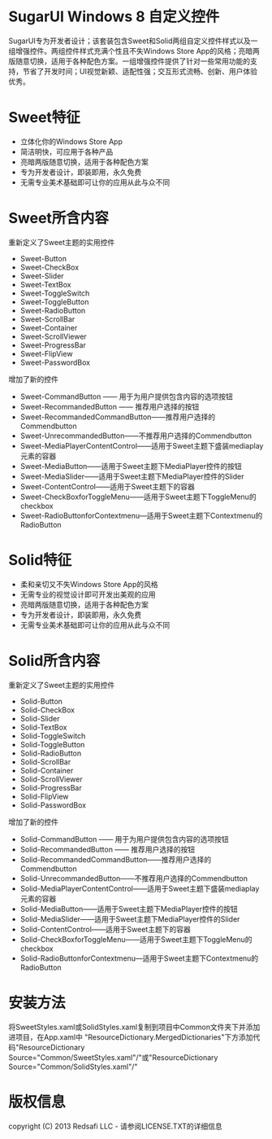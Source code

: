 SugarUI Windows 8 自定义控件
=====


SugarUI专为开发者设计；该套装包含Sweet和Solid两组自定义控件样式以及一组增强控件。两组控件样式充满个性且不失Windows Store App的风格；亮暗两版随意切换，适用于各种配色方案。一组增强控件提供了针对一些常用功能的支持，节省了开发时间；UI视觉新颖、适配性强；交互形式流畅、创新、用户体验优秀。



Sweet特征
=====
 * 立体化你的Windows Store App
 * 简洁明快，可应用于各种产品
 * 亮暗两版随意切换，适用于各种配色方案
 * 专为开发者设计，即装即用，永久免费
 * 无需专业美术基础即可让你的应用从此与众不同



Sweet所含内容
=====


重新定义了Sweet主题的实用控件
 * Sweet-Button
 * Sweet-CheckBox
 * Sweet-Slider
 * Sweet-TextBox
 * Sweet-ToggleSwitch
 * Sweet-ToggleButton
 * Sweet-RadioButton
 * Sweet-ScrollBar
 * Sweet-Container
 * Sweet-ScrollViewer
 * Sweet-ProgressBar
 * Sweet-FlipView
 * Sweet-PasswordBox

增加了新的控件


 * Sweet-CommandButton —— 用于为用户提供包含内容的选项按钮
 * Sweet-RecommandedButton —— 推荐用户选择的按钮
 * Sweet-RecommandedCommandButton——推荐用户选择的Commendbutton
 * Sweet-UnrecommandedButton——不推荐用户选择的Commendbutton
 * Sweet-MediaPlayerContentControl——适用于Sweet主题下盛装mediaplay元素的容器
 * Sweet-MediaButton——适用于Sweet主题下MediaPlayer控件的按钮
 * Sweet-MediaSlider——适用于Sweet主题下MediaPlayer控件的Slider
 * Sweet-ContentControl——适用于Sweet主题下的容器
 * Sweet-CheckBoxforToggleMenu——适用于Sweet主题下ToggleMenu的checkbox
 * Sweet-RadioButtonforContextmenu—适用于Sweet主题下Contextmenu的RadioButton




Solid特征
=====
 * 柔和亲切又不失Windows Store App的风格
 * 无需专业的视觉设计即可开发出美观的应用
 * 亮暗两版随意切换，适用于各种配色方案
 * 专为开发者设计，即装即用，永久免费
 * 无需专业美术基础即可让你的应用从此与众不同




Solid所含内容
=====

重新定义了Sweet主题的实用控件
 * Solid-Button
 * Solid-CheckBox
 * Solid-Slider
 * Solid-TextBox
 * Solid-ToggleSwitch
 * Solid-ToggleButton
 * Solid-RadioButton
 * Solid-ScrollBar
 * Solid-Container
 * Solid-ScrollViewer
 * Solid-ProgressBar
 * Solid-FlipView
 * Solid-PasswordBox

增加了新的控件
 * Solid-CommandButton —— 用于为用户提供包含内容的选项按钮
 * Solid-RecommandedButton —— 推荐用户选择的按钮
 * Solid-RecommandedCommandButton——推荐用户选择的Commendbutton
 * Solid-UnrecommandedButton——不推荐用户选择的Commendbutton
 * Solid-MediaPlayerContentControl——适用于Sweet主题下盛装mediaplay元素的容器
 * Solid-MediaButton——适用于Sweet主题下MediaPlayer控件的按钮
 * Solid-MediaSlider——适用于Sweet主题下MediaPlayer控件的Slider
 * Solid-ContentControl——适用于Sweet主题下的容器
 * Solid-CheckBoxforToggleMenu——适用于Sweet主题下ToggleMenu的checkbox
 * Solid-RadioButtonforContextmenu—适用于Sweet主题下Contextmenu的RadioButton


安装方法
=====

将SweetStyles.xaml或SolidStyles.xaml复制到项目中Common文件夹下并添加进项目，在App.xaml中 "ResourceDictionary.MergedDictionaries"下方添加代码"ResourceDictionary Source="Common/SweetStyles.xaml"/"或"ResourceDictionary Source="Common/SolidStyles.xaml"/"

版权信息
=====

copyright (C) 2013 Redsafi LLC - 请参阅LICENSE.TXT的详细信息


